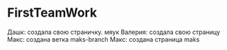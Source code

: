 # FirstTeamWork


Дашк: создала свою страничку. мяук
Валерия: создала свою страницу
Макс: создана ветка maks-branch
Макс: создана страница maks
